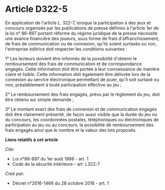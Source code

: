 # Article D322-5

En application de l'article L. 322-7, lorsque la participation à des jeux et concours organisés par les publications de
presse définies à l'article 1er de la loi n° 86-897 portant réforme du régime juridique de la presse nécessite une avance
financière des joueurs, sous forme de frais d'affranchissement, de frais de communication ou de connexion, qu'ils soient
surtaxés ou non, l'entreprise éditrice doit respecter les conditions suivantes : 

1° Les lecteurs doivent être informés de la possibilité d'obtenir le remboursement des frais de communication et de
correspondance engagés. Cette information doit être portée à leur connaissance de manière claire et lisible. Cette
information doit également être délivrée lors de la connexion au service électronique permettant de jouer, qu'il soit surtaxé
ou non, préalablement à toute participation effective au jeu ; 

2° Le remboursement des frais engagés, prévu par le règlement du jeu, doit être obtenu sur simple demande ; 

3° Le montant exact des frais de connexion et de communication engagés doit être clairement présenté, de façon aussi visible
que la durée du jeu ou du concours, les coordonnées postales, téléphoniques ou électroniques de participation au jeu ou au
concours, la possibilité de remboursement des frais engagés ainsi que le nombre et la valeur des lots proposés.

**Liens relatifs à cet article**

_Cite_:

  - Loi n°86-897 du 1er août 1986 - art. 1
  - Code de la sécurité intérieure - art. L322-7

_Créé par_:

  - Décret n°2016-1466 du 28 octobre 2016 - art. 1
